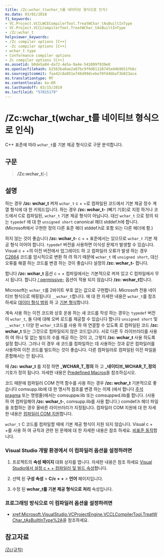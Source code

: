 ```yaml
---
title: /Zc:wchar_t(wchar_t를 네이티브 형식으로 인식)
ms.date: 03/01/2018
f1_keywords:
- VC.Project.VCCLWCECompilerTool.TreatWChar_tAsBuiltInType
- VC.Project.VCCLCompilerTool.TreatWChar_tAsBuiltInType
- /Zc:wchar_t
helpviewer_keywords:
- /Zc compiler options [C++]
- -Zc compiler options [C++]
- wchar_t type
- Conformance compiler options
- Zc compiler options [C++]
ms.assetid: b0de5a84-da72-4e5a-9a4e-541099f939e0
ms.openlocfilehash: b2563ba0ae2a07bc9f9d81128745ed4b9651fb6c
ms.sourcegitcommit: faa42c8a051e746d99dcebe70fd4bbaf3b023ace
ms.translationtype: MT
ms.contentlocale: ko-KR
ms.lasthandoff: 03/15/2019
ms.locfileid: "57815179"
---
```

# <a name="zcwchart-wchart-is-native-type"></a>/Zc:wchar_t(wchar_t를 네이티브 형식으로 인식)

C++ 표준에 따라 `wchar_t`를 기본 제공 형식으로 구문 분석합니다.

## <a name="syntax"></a>구문

> **/Zc:wchar_t**[**-**]

## <a name="remarks"></a>설명

하는 경우 **/zc: wchar_t** 켜져 `wchar_t` c + +로 컴파일된 코드에서 기본 제공 정수 계열 형식에 대 한 키워드입니다. 하는 경우 **/zc: wchar_t-** (빼기 기호)로 지정 하거나 코드에서 C로 컴파일된, `wchar_t` 기본 제공 형식이 아닙니다. 대신 `wchar_t` 으로 정의 되는 `typedef` 에 대 한 `unsigned short` canonical 헤더 stddef.h에 합니다. (Microsoft에서 구현한 정의 다른 표준 헤더 stddef.h로 포함 되는 다른 헤더에 함.)

하지 않는 것이 좋습니다 **/zc: wchar_t-** c + + 표준에서는 있으므로 `wchar_t` 기본 제공 형식 이어야 합니다. 
  `typedef` 버전을 사용하면 이식성 문제가 발생할 수 있습니다. Visual c + +의 이전 버전에서 업그레이드 하 고 컴파일러 오류가 발생 하는 경우 [C2664](../../error-messages/compiler-errors-2/compiler-error-c2664.md) 코드를 암시적으로 변환 하 려 하기 때문에 `wchar_t` 에 `unsigned short`, 대신 오류를 해결 하는 코드를 변경 하는 것이 좋습니다 설정의 **/zc: wchar_t-** 합니다.

합니다 **/zc: wchar_t** 옵션 c + + 컴파일에서는 기본적으로 켜져 있고 C 컴파일에서 무시 됩니다. 합니다 [/ permissive-](permissive-standards-conformance.md) 옵션이 적용 되지 않습니다 **/zc: wchar_t**합니다.

Microsoft는 `wchar_t`를 2바이트 부호 없는 값으로 구현합니다. Microsoft 전용 네이티브 형식으로 매핑됩니다 `__wchar_t`합니다. 에 대 한 자세한 내용은 `wchar_t`를 참조 하세요 [데이터 형식 범위](../../cpp/data-type-ranges.md) 하 고 [기본 형식](../../cpp/fundamental-types-cpp.md)합니다.

계속 사용 하는 이전 코드와 상호 운용 하는 새 코드를 작성 하는 경우는 `typedef` 버전이 `wchar_t`, 둘 다에 대해 오버 로드를 제공할 수 있습니다 합니다 `unsigned short` 및 `__wchar_t` 다양 한 `wchar_t`코드를 사용 하 여 연결할 수 있도록 로 컴파일된 코드 **/zc: wchar_t** 또는 그것으로 컴파일되지 않은 코드입니다. 서로 다른 두 라이브러리를 사용 하 여 하나 및 없는 빌드의 수를 제공 하는 것이 고, 그렇지 **/zc: wchar_t** 사용 하도록 설정 합니다. 그러나 이 경우 새 코드를 컴파일하는 데 사용하는 것과 같은 컴파일러를 사용하여 이전 코드를 빌드하는 것이 좋습니다. 다른 컴파일러로 컴파일된 이진 파일을 혼합해서는 안 됩니다.

때 **/zc: wchar_t** 를 지정 하면  **\_WCHAR\_T\_정의** 하 고  **\_네이티브\_WCHAR\_T\_정의** 기호가 정의 됩니다. 자세한 내용은 [Predefined Macros](../../preprocessor/predefined-macros.md)을 참조하십시오.

코드 때문에 컴파일러 COM 전역 함수를 사용 하는 경우 **/zc: wchar_t** 기본적으로 좋습니다 comsupp.lib에 대 한 명시적 참조를 변경 하는 이제 (에서 합니다 [주석 pragma](../../preprocessor/comment-c-cpp.md) 또는 명령줄)에서는 comsuppw.lib 또는 comsuppwd.lib를 합니다. (사용 하 여 컴파일해야 **/zc: wchar_t-**, comsupp.lib를 사용 합니다.) comdef.h 헤더 파일을 포함하는 경우 올바른 라이브러리가 지정됩니다. 컴파일러 COM 지원에 대 한 자세한 내용은 [컴파일러 COM 지원](../../cpp/compiler-com-support.md)합니다.

`wchar_t` C 코드를 컴파일할 때에 기본 제공 형식이 지원 되지 않습니다. Visual c + +를 사용 하 여 규칙과 관련 된 문제에 대 한 자세한 내용은 참조 하세요. [비표준 동작](../../cpp/nonstandard-behavior.md)합니다.

### <a name="to-set-this-compiler-option-in-the-visual-studio-development-environment"></a>Visual Studio 개발 환경에서 이 컴파일러 옵션을 설정하려면

1. 프로젝트의 **속성 페이지** 대화 상자를 엽니다. 자세한 내용은 참조 하세요 [Visual Studio에서 설정 c + + 컴파일러 및 빌드 속성](../working-with-project-properties.md)합니다.

1. 선택 된 **구성 속성** > **C/c + +** > **언어** 페이지입니다.

1. 수정 된 **wchar_t를 기본 제공 형식으로 처리** 속성입니다.

### <a name="to-set-this-compiler-option-programmatically"></a>프로그래밍 방식으로 이 컴파일러 옵션을 설정하려면

- <xref:Microsoft.VisualStudio.VCProjectEngine.VCCLCompilerTool.TreatWChar_tAsBuiltInType%2A>을 참조하세요.

## <a name="see-also"></a>참고자료

[/Zc(규칙)](zc-conformance.md)<br/>
